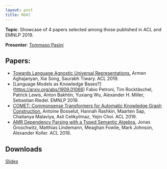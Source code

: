 ```yaml
---
layout: post
title: RG#1
---
```


**Topic**: Showcase of 4 papers selected among those published in ACL and EMNLP 2019.

**Presenter**:  [Tommaso Pasini](wwwusers.di.uniroma1.it)
   
## Papers: 
- [Towards Language Agnostic Universal Representations.](https://www.aclweb.org/anthology/P19-1395/) Armen Aghajanyan, Xia Song, Saurabh Tiwary. ACL 2019.
- [Language Models as Knowledge Bases?] (https://arxiv.org/abs/1909.01066) Fabio Petroni, Tim Rocktäschel, Patrick Lewis, Anton Bakhtin, Yuxiang Wu, Alexander H. Miller, Sebastian Riedel. EMNLP 2019.
- [COMET: Commonsense Transformers for Automatic Knowledge Graph Construction.](https://www.aclweb.org/anthology/P19-1470/) Antoine Bosselut, Hannah Rashkin, Maarten Sap, Chaitanya Malaviya, Asli Celikyilmaz, Yejin Choi. ACL 2019.
- [AMR Dependency Parsing with a Typed Semantic Algebra.](https://www.aclweb.org/anthology/P18-1170/) Jonas Groschwitz, Matthias Lindemann, Meaghan Fowlie, Mark Johnson, Alexander Koller. ACL 2018.

## Downloads
[Slides](material/reading_group_1@19-20.pdf)